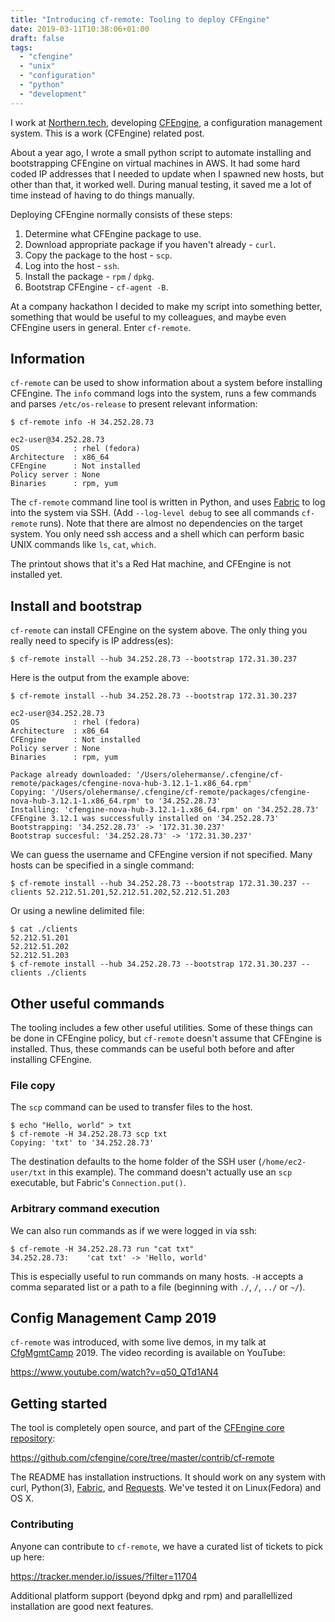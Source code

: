 ```yaml
---
title: "Introducing cf-remote: Tooling to deploy CFEngine"
date: 2019-03-11T10:38:06+01:00
draft: false
tags:
  - "cfengine"
  - "unix"
  - "configuration"
  - "python"
  - "development"
---
```


I work at [Northern.tech](https://northern.tech), developing [CFEngine](https://github.com/cfengine/core), a configuration management system.
This is a work (CFEngine) related post.

About a year ago, I wrote a small python script to automate installing and bootstrapping CFEngine on virtual machines in AWS.
It had some hard coded IP addresses that I needed to update when I spawned new hosts, but other than that, it worked well.
During manual testing, it saved me a lot of time instead of having to do things manually.

Deploying CFEngine normally consists of these steps:

1. Determine what CFEngine package to use.
2. Download appropriate package if you haven't already - `curl`.
3. Copy the package to the host - `scp`.
4. Log into the host - `ssh`.
5. Install the package - `rpm` / `dpkg`.
6. Bootstrap CFEngine - `cf-agent -B`.

At a company hackathon I decided to make my script into something better, something that would be useful to my colleagues, and maybe even CFEngine users in general.
Enter `cf-remote`.

## Information

`cf-remote` can be used to show information about a system before installing CFEngine.
The `info` command logs into the system, runs a few commands and parses `/etc/os-release` to present relevant information:

```
$ cf-remote info -H 34.252.28.73

ec2-user@34.252.28.73
OS            : rhel (fedora)
Architecture  : x86_64
CFEngine      : Not installed
Policy server : None
Binaries      : rpm, yum
```

The `cf-remote` command line tool is written in Python, and uses [Fabric](http://www.fabfile.org/) to log into the system via SSH.
(Add `--log-level debug` to see all commands `cf-remote` runs).
Note that there are almost no dependencies on the target system.
You only need ssh access and a shell which can perform basic UNIX commands like `ls`, `cat`, `which`.

The printout shows that it's a Red Hat machine, and CFEngine is not installed yet.

## Install and bootstrap

`cf-remote` can install CFEngine on the system above.
The only thing you really need to specify is IP address(es):

```
$ cf-remote install --hub 34.252.28.73 --bootstrap 172.31.30.237
```

Here is the output from the example above:

```
$ cf-remote install --hub 34.252.28.73 --bootstrap 172.31.30.237

ec2-user@34.252.28.73
OS            : rhel (fedora)
Architecture  : x86_64
CFEngine      : Not installed
Policy server : None
Binaries      : rpm, yum

Package already downloaded: '/Users/olehermanse/.cfengine/cf-remote/packages/cfengine-nova-hub-3.12.1-1.x86_64.rpm'
Copying: '/Users/olehermanse/.cfengine/cf-remote/packages/cfengine-nova-hub-3.12.1-1.x86_64.rpm' to '34.252.28.73'
Installing: 'cfengine-nova-hub-3.12.1-1.x86_64.rpm' on '34.252.28.73'
CFEngine 3.12.1 was successfully installed on '34.252.28.73'
Bootstrapping: '34.252.28.73' -> '172.31.30.237'
Bootstrap succesful: '34.252.28.73' -> '172.31.30.237'
```

We can guess the username and CFEngine version if not specified.
Many hosts can be specified in a single command:

```
$ cf-remote install --hub 34.252.28.73 --bootstrap 172.31.30.237 --clients 52.212.51.201,52.212.51.202,52.212.51.203
```

Or using a newline delimited file:

```
$ cat ./clients
52.212.51.201
52.212.51.202
52.212.51.203
$ cf-remote install --hub 34.252.28.73 --bootstrap 172.31.30.237 --clients ./clients
```

## Other useful commands

The tooling includes a few other useful utilities.
Some of these things can be done in CFEngine policy, but `cf-remote` doesn't assume that CFEngine is installed.
Thus, these commands can be useful both before and after installing CFEngine.

### File copy

The `scp` command can be used to transfer files to the host.

```
$ echo "Hello, world" > txt
$ cf-remote -H 34.252.28.73 scp txt
Copying: 'txt' to '34.252.28.73'
```

The destination defaults to the home folder of the SSH user (`/home/ec2-user/txt` in this example).
The command doesn't actually use an `scp` executable, but Fabric's `Connection.put()`.

### Arbitrary command execution

We can also run commands as if we were logged in via ssh:

```
$ cf-remote -H 34.252.28.73 run "cat txt"
34.252.28.73:    'cat txt' -> 'Hello, world'
```

This is especially useful to run commands on many hosts.
`-H` accepts a comma separated list or a path to a file (beginning with `./`, `/`, `../` or `~/`).

## Config Management Camp 2019

`cf-remote` was introduced, with some live demos, in my talk at [CfgMgmtCamp](https://cfgmgmtcamp.eu/) 2019.
The video recording is available on YouTube:

https://www.youtube.com/watch?v=q50_QTd1AN4

## Getting started

The tool is completely open source, and part of the [CFEngine core repository](https://github.com/cfengine/core):

https://github.com/cfengine/core/tree/master/contrib/cf-remote

The README has installation instructions.
It should work on any system with curl, Python(3), [Fabric](http://www.fabfile.org/), and [Requests](http://docs.python-requests.org/en/master/).
We've tested it on Linux(Fedora) and OS X.

### Contributing

Anyone can contribute to `cf-remote`, we have a curated list of tickets to pick up here:

https://tracker.mender.io/issues/?filter=11704

Additional platform support (beyond dpkg and rpm) and parallellized installation are good next features.
